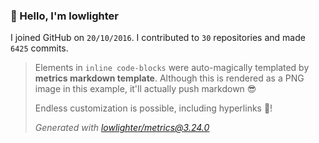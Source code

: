 ### 👋 Hello, I'm lowlighter

I joined GitHub on `20/10/2016`.
I contributed to `30` repositories and made `6425` commits.

> Elements in `inline code-blocks` were auto-magically templated by **metrics markdown template**.
> Although this is rendered as a PNG image in this example, it'll actually push markdown 😎
>
> Endless customization is possible, including hyperlinks 🎉!
>
> *Generated with [lowlighter/metrics@3.24.0](https://github.com/lowlighter/metrics)*
